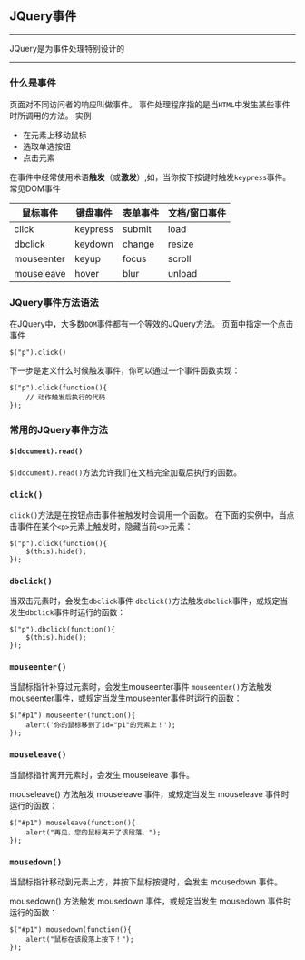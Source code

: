 ## JQuery事件

---

JQuery是为事件处理特别设计的

---

### 什么是事件

页面对不同访问者的响应叫做事件。
事件处理程序指的是当`HTML`中发生某些事件时所调用的方法。
实例
+ 在元素上移动鼠标
+ 选取单选按钮
+ 点击元素

在事件中经常使用术语**触发**（或**激发**）,如，当你按下按键时触发`keypress`事件。
常见DOM事件

鼠标事件|键盘事件|表单事件|文档/窗口事件
---|---|---|---
click|keypress|submit|load
dbclick|keydown|change|resize
mouseenter|keyup|focus|scroll
mouseleave|hover|blur|unload

### JQuery事件方法语法

在JQuery中，大多数`DOM`事件都有一个等效的JQuery方法。
页面中指定一个点击事件
```jquery
$("p").click()
```
下一步是定义什么时候触发事件，你可以通过一个事件函数实现：
```jquery
$("p").click(function(){
    // 动作触发后执行的代码
});
```

### 常用的JQuery事件方法

#### `$(document).read()`

`$(document).read()`方法允许我们在文档完全加载后执行的函数。

### `click()`

`click()`方法是在按钮点击事件被触发时会调用一个函数。
在下面的实例中，当点击事件在某个`<p>`元素上触发时，隐藏当前`<p>`元素：
```jquery
$("p").click(function(){
    $(this).hide();
});
```
### `dbclick()`

当双击元素时，会发生`dbclick`事件
`dbclick()`方法触发`dbclick`事件，或规定当发生`dbclick`事件时运行的函数：
```jquery
$("p").dbclick(function(){
    $(this).hide();
});
```

### `mouseenter()`

当鼠标指针补穿过元素时，会发生mouseenter事件
`mouseenter()`方法触发mouseenter事件，或规定当发生mouseenter事件时运行的函数：
```jquery
$("#p1").mouseenter(function(){
    alert('你的鼠标移到了id="p1"的元素上！');
});
```

### `mouseleave()`
当鼠标指针离开元素时，会发生 mouseleave 事件。

mouseleave() 方法触发 mouseleave 事件，或规定当发生 mouseleave 事件时运行的函数：
```jquery
$("#p1").mouseleave(function(){
    alert("再见，您的鼠标离开了该段落。");
});
```

### `mousedown()`

当鼠标指针移动到元素上方，并按下鼠标按键时，会发生 mousedown 事件。

mousedown() 方法触发 mousedown 事件，或规定当发生 mousedown 事件时运行的函数：
```jquery
$("#p1").mousedown(function(){
    alert("鼠标在该段落上按下！");
});
```